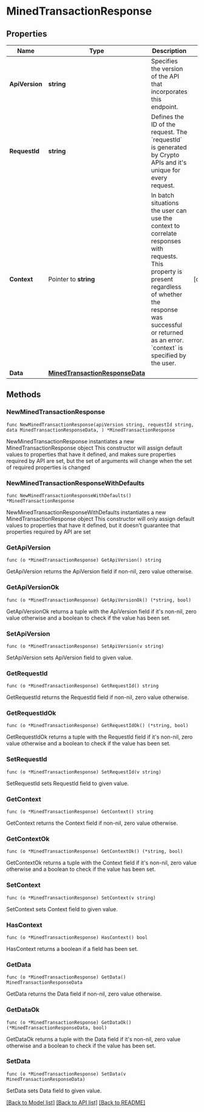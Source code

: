 # MinedTransactionResponse

## Properties

Name | Type | Description | Notes
------------ | ------------- | ------------- | -------------
**ApiVersion** | **string** | Specifies the version of the API that incorporates this endpoint. | 
**RequestId** | **string** | Defines the ID of the request. The &#x60;requestId&#x60; is generated by Crypto APIs and it&#39;s unique for every request. | 
**Context** | Pointer to **string** | In batch situations the user can use the context to correlate responses with requests. This property is present regardless of whether the response was successful or returned as an error. &#x60;context&#x60; is specified by the user. | [optional] 
**Data** | [**MinedTransactionResponseData**](MinedTransactionResponseData.md) |  | 

## Methods

### NewMinedTransactionResponse

`func NewMinedTransactionResponse(apiVersion string, requestId string, data MinedTransactionResponseData, ) *MinedTransactionResponse`

NewMinedTransactionResponse instantiates a new MinedTransactionResponse object
This constructor will assign default values to properties that have it defined,
and makes sure properties required by API are set, but the set of arguments
will change when the set of required properties is changed

### NewMinedTransactionResponseWithDefaults

`func NewMinedTransactionResponseWithDefaults() *MinedTransactionResponse`

NewMinedTransactionResponseWithDefaults instantiates a new MinedTransactionResponse object
This constructor will only assign default values to properties that have it defined,
but it doesn't guarantee that properties required by API are set

### GetApiVersion

`func (o *MinedTransactionResponse) GetApiVersion() string`

GetApiVersion returns the ApiVersion field if non-nil, zero value otherwise.

### GetApiVersionOk

`func (o *MinedTransactionResponse) GetApiVersionOk() (*string, bool)`

GetApiVersionOk returns a tuple with the ApiVersion field if it's non-nil, zero value otherwise
and a boolean to check if the value has been set.

### SetApiVersion

`func (o *MinedTransactionResponse) SetApiVersion(v string)`

SetApiVersion sets ApiVersion field to given value.


### GetRequestId

`func (o *MinedTransactionResponse) GetRequestId() string`

GetRequestId returns the RequestId field if non-nil, zero value otherwise.

### GetRequestIdOk

`func (o *MinedTransactionResponse) GetRequestIdOk() (*string, bool)`

GetRequestIdOk returns a tuple with the RequestId field if it's non-nil, zero value otherwise
and a boolean to check if the value has been set.

### SetRequestId

`func (o *MinedTransactionResponse) SetRequestId(v string)`

SetRequestId sets RequestId field to given value.


### GetContext

`func (o *MinedTransactionResponse) GetContext() string`

GetContext returns the Context field if non-nil, zero value otherwise.

### GetContextOk

`func (o *MinedTransactionResponse) GetContextOk() (*string, bool)`

GetContextOk returns a tuple with the Context field if it's non-nil, zero value otherwise
and a boolean to check if the value has been set.

### SetContext

`func (o *MinedTransactionResponse) SetContext(v string)`

SetContext sets Context field to given value.

### HasContext

`func (o *MinedTransactionResponse) HasContext() bool`

HasContext returns a boolean if a field has been set.

### GetData

`func (o *MinedTransactionResponse) GetData() MinedTransactionResponseData`

GetData returns the Data field if non-nil, zero value otherwise.

### GetDataOk

`func (o *MinedTransactionResponse) GetDataOk() (*MinedTransactionResponseData, bool)`

GetDataOk returns a tuple with the Data field if it's non-nil, zero value otherwise
and a boolean to check if the value has been set.

### SetData

`func (o *MinedTransactionResponse) SetData(v MinedTransactionResponseData)`

SetData sets Data field to given value.



[[Back to Model list]](../README.md#documentation-for-models) [[Back to API list]](../README.md#documentation-for-api-endpoints) [[Back to README]](../README.md)



